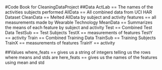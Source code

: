 #Code Book for CleaningDataProject
##Data
ActLab == The names of the activities subjects performed
AllData == All combined data from UCI HAR Dataset
CleanData == Melted AllData by subject and activity
features == all measurements made by Wearable Technology
MeanData == Summarizes the means of each feature by subject and activity
Test == Combined Test Data
TestSub == Test Subjects
TestX == measurements of features
TestY == activity
Train == Combined Training Data
TrainSub == Training Subjects
TrainX == measurements of features
TrainY == activity

##Values
where_feats == gives us a string of integers telling us the rows where means and stds are
here_feats == gives us the names of the features using mean and std
